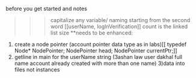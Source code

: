 before you get started and notes
>>>capitalize any variable/ naming starting from the second word [[userName, logInVerification]]
>>>count is the linked list size
**needs to be enhanced:
1) create a node pointer (account pointer data type as in labs)[[ typedef Node* NodePointer; NodePointer head; NodePointer currentPtr;]]
2) getline in main for the userName string (3ashan law user dakhal full name account already created with more than one name)
3)data into files not instances

  

